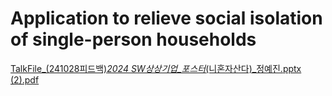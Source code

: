 # Application to relieve social isolation of single-person households
[TalkFile_(241028피드백)_2024 SW상상기업_포스터_(니혼자산다)_정예진.pptx (2).pdf](https://github.com/user-attachments/files/18309488/TalkFile_.241028._2024.SW._._._.pptx.2.pdf)
